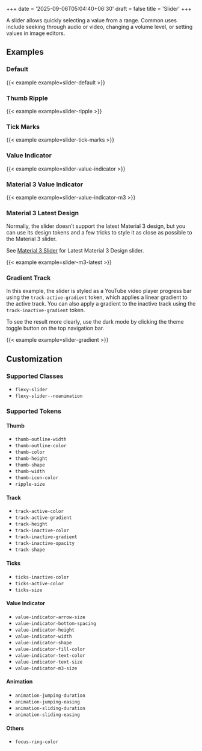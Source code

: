 +++
date = '2025-09-06T05:04:40+06:30'
draft = false
title = 'Slider'
+++

A slider allows quickly selecting a value from a range. Common uses include seeking through audio or video, changing a volume level, or setting values in image editors.

<!--more-->

## Examples

### Default

{{< example example=slider-default >}}

### Thumb Ripple

{{< example example=slider-ripple >}}

### Tick Marks

{{< example example=slider-tick-marks >}}

### Value Indicator

{{< example example=slider-value-indicator >}}

### Material 3 Value Indicator

{{< example example=slider-value-indicator-m3 >}}

### Material 3 Latest Design

Normally, the slider doesn’t support the latest Material 3 design, but you can
use its design tokens and a few tricks to style it as close as possible to the
Material 3 slider.

See [Material 3 Slider](https://m3.material.io/components/sliders/overview) for
Latest Material 3 Design slider.

{{< example example=slider-m3-latest >}}

### Gradient Track

In this example, the slider is styled as a YouTube video player progress bar
using the `track-active-gradient` token, which applies a linear gradient to the
active track. You can also apply a gradient to the inactive track using the
`track-inactive-gradient` token.

To see the result more clearly, use the dark mode by clicking the theme toggle
button on the top navigation bar.

{{< example example=slider-gradient >}}

## Customization

### Supported Classes

- `flexy-slider`
- `flexy-slider--noanimation`

### Supported Tokens

#### Thumb

- `thumb-outline-width`
- `thumb-outline-color`
- `thumb-color`
- `thumb-height`
- `thumb-shape`
- `thumb-width`
- `thumb-icon-color`
- `ripple-size`

#### Track

- `track-active-color`
- `track-active-gradient`
- `track-height`
- `track-inactive-color`
- `track-inactive-gradient`
- `track-inactive-opacity`
- `track-shape`

#### Ticks

- `ticks-inactive-color`
- `ticks-active-color`
- `ticks-size`

#### Value Indicator

- `value-indicator-arrow-size`
- `value-indicator-bottom-spacing`
- `value-indicator-height`
- `value-indicator-width`
- `value-indicator-shape`
- `value-indicator-fill-color`
- `value-indicator-text-color`
- `value-indicator-text-size`
- `value-indicator-m3-size`

#### Animation

- `animation-jumping-duration`
- `animation-jumping-easing`
- `animation-sliding-duration`
- `animation-sliding-easing`

#### Others

- `focus-ring-color`
